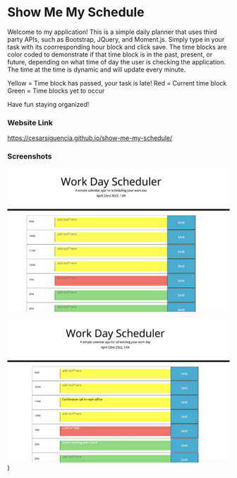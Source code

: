 # Show Me My Schedule

Welcome to my application! This is a simple daily planner that uses third party APIs, such as Bootstrap, JQuery, and Moment.js. Simply type in your task with its coorresponding hour block and click save. The time blocks are color coded to demonstrate if that time block is in the past, present, or future, depending on what time of day the user is checking the application. The time at the time is dynamic and will update every minute. 

Yellow = Time block has passed, your task is late!
Red = Current time block
Green = Time blocks yet to occur

Have fun staying organized!

### Website Link

https://cesarsiguencia.github.io/show-me-my-schedule/


### Screenshots 
![Screenshot 1](/screenshots/screenshots-1.jpeg)

![Screenshot 2](/screenshots/screenshots-2.jpeg))
